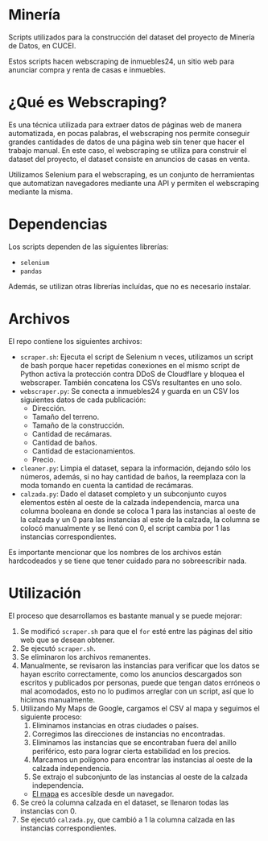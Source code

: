 # Minería
Scripts utilizados para la construcción del dataset del proyecto de Minería de Datos, en CUCEI.

Estos scripts hacen webscraping de inmuebles24, un sitio web para anunciar compra y renta de casas e inmuebles.

# ¿Qué es Webscraping?
Es una técnica utilizada para extraer datos de páginas web de manera automatizada, en pocas palabras, el webscraping nos permite conseguir grandes cantidades de datos de una página web sin tener que hacer el trabajo manual. En este caso, el webscraping se utiliza para construir el dataset del proyecto, el dataset consiste en anuncios de casas en venta.

Utilizamos Selenium para el webscraping, es un conjunto de herramientas que automatizan navegadores mediante una API y permiten el webscraping mediante la misma.
# Dependencias
Los scripts dependen de las siguientes librerías:
- `selenium`
- `pandas`

Además, se utilizan otras librerías incluídas, que no es necesario instalar.
# Archivos
El repo contiene los siguientes archivos:
- `scraper.sh`: Ejecuta el script de Selenium n veces, utilizamos un script de bash porque hacer repetidas conexiones en el mismo script de Python
activa la protección contra DDoS de Cloudflare y bloquea el webscraper. También concatena los CSVs resultantes en uno solo.
- `webscraper.py`: Se conecta a inmuebles24 y guarda en un CSV los siguientes datos de cada publicación:
  - Dirección.
  - Tamaño del terreno.
  - Tamaño de la construcción.
  - Cantidad de recámaras.
  - Cantidad de baños.
  - Cantidad de estacionamientos.
  - Precio.
- `cleaner.py`: Limpia el dataset, separa la información, dejando sólo los números, además, si no hay cantidad de baños, la reemplaza con la moda tomando
en cuenta la cantidad de recámaras.
- `calzada.py`: Dado el dataset completo y un subconjunto cuyos elementos estén al oeste de la calzada independencia, marca una columna booleana en
donde se coloca 1 para las instancias al oeste de la calzada y un 0 para las instancias al este de la calzada, la columna se colocó manualmente y se
llenó con 0, el script cambia por 1 las instancias correspondientes.

Es importante mencionar que los nombres de los archivos están hardcodeados y se tiene que tener cuidado para no sobreescribir nada.

# Utilización
El proceso que desarrollamos es bastante manual y se puede mejorar:
1. Se modificó `scraper.sh` para que el `for` esté entre las páginas del sitio web que se desean obtener.
2. Se ejecutó `scraper.sh`.
2. Se eliminaron los archivos remanentes.
3. Manualmente, se revisaron las instancias para verificar que los datos se hayan escrito correctamente, como los anuncios descargados son escritos y
publicados por personas, puede que tengan datos erróneos o mal acomodados, esto no lo pudimos arreglar con un script, así que lo hicimos manualmente.
4. Utilizando My Maps de Google, cargamos el CSV al mapa y seguimos el siguiente proceso:
    1. Eliminamos instancias en otras ciudades o países.
    2. Corregimos las direcciones de instancias no encontradas.
    3. Eliminamos las instancias que se encontraban fuera del anillo periférico, esto para lograr cierta estabilidad en los precios.
    4. Marcamos un polígono para encontrar las instancias al oeste de la calzada independencia.
    5. Se extrajo el subconjunto de las instancias al oeste de la calzada independencia.
    - [El mapa](https://www.google.com/maps/d/u/1/edit?mid=1FHQUsdTBDr88wdZcOiM8Awf1FwmzNXQ&ll=20.658776894534554%2C-103.3306438&z=12) es accesible 
desde un navegador.
5. Se creó la columna calzada en el dataset, se llenaron todas las instancias con 0.
6. Se ejecutó `calzada.py`, que cambió a 1 la columna calzada en las instancias correspondientes.
